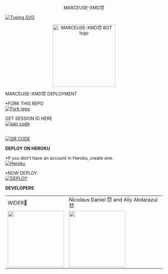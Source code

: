 <p align="center">
 MARCEUSE-XMD😈
</p>

<a href="https://git.io/typing-svg"><img src="https://readme-typing-svg.demolab.com?font=Black+Ops+One&size=50&pause=1000&color=DAA520&center=true&width=910&height=100&lines= THIS IS +MARCEUSE-XMD BOT;MULTI+DEVICE+WHATSAPP+BOT" alt="Typing SVG" /></a>
  </p>

<p align="center">
  <a href="https://github.com/joeljamestech2">
    <img alt="MARCEUSE-XMD😈 BOT logo" height="200" src="https://telegra.ph/file/52df3aa2b366e5743caae.jpg">
  </a>
</p>

<p align="center">



 MARCEUSE-XMD😈 DEPLOYMENT

 

•FORK THIS REPO
 <br>
 <a href='https://github.com/NICOLAUS-XMD/MARCEUSE-XD/fork' target="_blank"><img alt='Fork repo' src='https://img.shields.io/badge/Fork-black?style=for-the-badge&logo=git&logoColor=white'/></a>

 GET SESSION ID HERE
 <br>
 <a href='https://kingstonesession-2bbc6c2be873.herokuapp.com/pair' target="_blank"><img alt='pair code' src='https://img.shields.io/badge/pair code-blue?style=for-the-badge&logo=opencv&logoColor=white'/></a> 


 <br>
 <a href='https://kingstonesession-2bbc6c2be873.herokuapp.com/qr' target="_blank"><img alt='QR CODE' src='https://img.shields.io/badge/qr code-blue?style=for-the-badge&logo=opencv&logoColor=white'/></a> 

**DEPLOY ON HEROKU**

•If you don't have an account in Heroku, create one.
   <br>
    <a href='https://signup.heroku.com/' target="_blank"><img alt='Heroku' src='https://img.shields.io/badge/-Create-purple?style=for-the-badge&logo=heroku&logoColor=white'/></a>

•NOW DEPLOY.
    <br>
    <a href='https://dashboard.heroku.com/new?template=https://github.com/jokathanjoka/KINGSTON-XMD/tree/main?tab=readme-ov-file' target="_blank"><img alt='DEPLOY' src='https://img.shields.io/badge/-DEPLOY-purple?style=for-the-badge&logo=heroku&logoColor=white'/></a>


**DEVELOPERS**

<table>
  <tr>
    <td>WIDER🔭</td>
    <td>Nicolaus Daniel 😈 and Aliy Abdarazul😈</td>
  </tr>
  <tr>
    <td><a https://telegra.ph/file/e5105667b8bcc37a0ec9a.jpg"><img src="https://telegra.ph/file/e5105667b8bcc37a0ec9a.jpg" width="180"</td>
    <td><a href="https://github.com/joeljamestech"><img src="https://telegra.ph/file/7a5b94ba64048a83725d2.jpg" width="180"</td>
  </tr>
</table>

